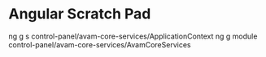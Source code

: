 # Angular Scratch Pad

ng g s control-panel/avam-core-services/ApplicationContext
ng g module control-panel/avam-core-services/AvamCoreServices